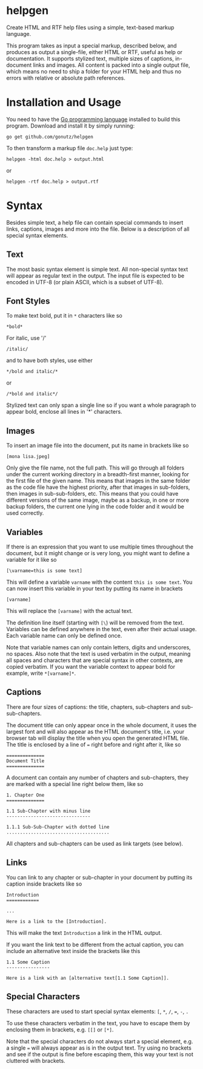 # helpgen

Create HTML and RTF help files using a simple, text-based markup language.

This program takes as input a special markup, described below, and produces as output a single-file, either HTML or RTF, useful as help or documentation. It supports stylized text, multiple sizes of captions, in-document links and images. All content is packed into a single output file, which means no need to ship a folder for your HTML help and thus no errors with relative or absolute path references.

# Installation and Usage

You need to have the [Go programming language](https://golang.org/) installed to build this program. Download and install it by simply running:

`go get github.com/gonutz/helpgen`

To then transform a markup file `doc.help` just type:

`helpgen -html doc.help > output.html`

or

`helpgen -rtf doc.help > output.rtf`

# Syntax

Besides simple text, a help file can contain special commands to insert links, captions, images and more into the file. Below is a description of all special syntax elements.

## Text

The most basic syntax element is simple text. All non-special syntax text will appear as regular text in the output. The input file is expected to be encoded in UTF-8 (or plain ASCII, which is a subset of UTF-8).

## Font Styles

To make text bold, put it in `*` characters like so

`*bold*`

For italic, use '/'

`/italic/`

and to have both styles, use either

`*/bold and italic/*`

or

`/*bold and italic*/`

Stylized text can only span a single line so if you want a whole paragraph to appear bold, enclose all lines in '*' characters.

## Images

To insert an image file into the document, put its name in brackets like so

`[mona lisa.jpeg]`

Only give the file name, not the full path. This will go through all folders under the current working directory in a breadth-first manner, looking for the first file of the given name. This means that images in the same folder as the code file have the highest priority, after that images in sub-folders, then images in sub-sub-folders, etc. This means that you could have different versions of the same image, maybe as a backup, in one or more backup folders, the current one lying in the code folder and it would be used correctly.

## Variables

If there is an expression that you want to use multiple times throughout the document, but it might change or is very long, you might want to define a variable for it like so

`[\varname=this is some text]`

This will define a variable `varname` with the content `this is some text`. You can now insert this variable in your text by putting its name in brackets

`[varname]`

This will replace the `[varname]` with the actual text.

The definition line itself (starting with `[\`) will be removed from the text. Variables can be defined anywhere in the text, even after their actual usage. Each variable name can only be defined once.

Note that variable names can only contain letters, digits and underscores, no spaces. Also note that the text is used verbatim in the output, meaning all spaces and characters that are special syntax in other contexts, are copied verbatim. If you want the variable context to appear bold for example, write `*[varname]*`.

## Captions

There are four sizes of captions: the title, chapters, sub-chapters and sub-sub-chapters.

The document title can only appear once in the whole document, it uses the largest font and will also appear as the HTML document's title, i.e. your browser tab will display the title when you open the generated HTML file. The title is enclosed by a line of `=` right before and right after it, like so

```
==============
Document Title
==============
```

A document can contain any number of chapters and sub-chapters, they are marked with a special line right below them, like so

```
1. Chapter One
==============

1.1 Sub-Chapter with minus line
-------------------------------

1.1.1 Sub-Sub-Chapter with dotted line
......................................
```

All chapters and sub-chapters can be used as link targets (see below).

## Links

You can link to any chapter or sub-chapter in your document by putting its caption inside brackets like so

```
Introduction
============

...

Here is a link to the [Introduction].
```

This will make the text `Introduction` a link in the HTML output.

If you want the link text to be different from the actual caption, you can include an alternative text inside the brackets like this

```
1.1 Some Caption
----------------

Here is a link with an [alternative text[1.1 Some Caption]].
```

## Special Characters

These characters are used to start special syntax elements: `[`, `*`, `/`, `=`, `-`, `.`

To use these characters verbatim in the text, you have to escape them by enclosing them in brackets, e.g. `[[]` or `[*]`.

Note that the special characters do not always start a special element, e.g. a single `=` will always appear as is in the output text. Try using no brackets and see if the output is fine before escaping them, this way your text is not cluttered with brackets.